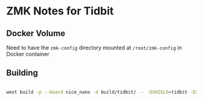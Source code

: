 # ZMK Notes for Tidbit

## Docker Volume

Need to have the `zmk-config` directory mounted at `/root/zmk-config` in Docker container

## Building

``` sh

west build -p --board nice_nano -d build/tidbit/ -- -DSHIELD=tidbit -DZMK_CONFIG="/root/zmk-config/config"

```
